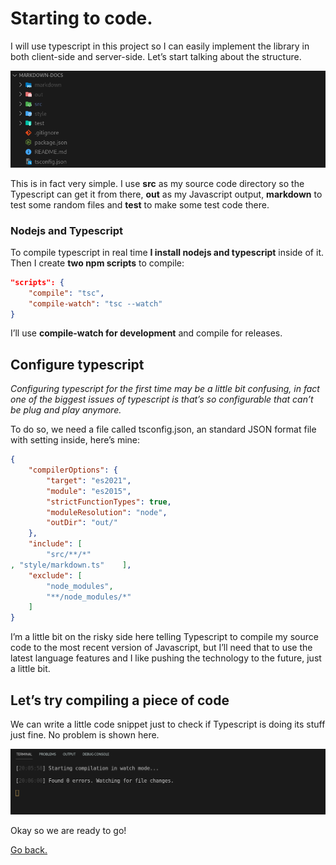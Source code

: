 # Starting to code.

I will use typescript in this project so I can easily implement the library in both client-side and server-side. Let’s start talking about the structure.

![Structure](StartingToCode/structure.png)

This is in fact very simple. I use **src** as my source code directory so the Typescript can get it from there, **out** as my Javascript output, **markdown** to test some random files and **test** to make some test code there.

### Nodejs and Typescript

To compile typescript in real time **I install nodejs and typescript** inside of it. Then I create **two npm scripts** to compile: 

```json
"scripts": {
    "compile": "tsc",
    "compile-watch": "tsc --watch"
}
```

I’ll use **compile-watch for development** and compile for releases. 

## Configure typescript

*Configuring typescript for the first time may be a little bit confusing, in fact one of the biggest issues of typescript is that’s so configurable that can’t be plug and play anymore.* 

To do so, we need a file called tsconfig.json, an standard JSON format file with setting inside, here’s mine: 

```json
{
    "compilerOptions": {
        "target": "es2021",
        "module": "es2015",
        "strictFunctionTypes": true,
        "moduleResolution": "node",
        "outDir": "out/"
    },
    "include": [
        "src/**/*"
, "style/markdown.ts"    ],
    "exclude": [
        "node_modules",
        "**/node_modules/*"
    ]
}
```

I’m a little bit on the risky side here telling Typescript to compile my source code to the most recent version of Javascript, but I’ll need that to use the latest language features and I like pushing the technology to the future, just a little bit. 

## Let’s try compiling a piece of code

We can write a little code snippet just to check if Typescript is doing its stuff just fine. No problem is shown here.

![Compilation](StartingToCode/Compilation.png)

Okay so we are ready to go!

[Go back.](../README.md)
